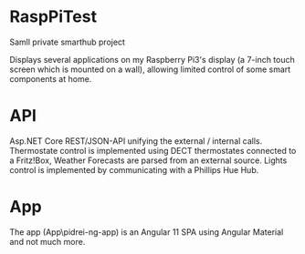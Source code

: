 # RaspPiTest
Samll private smarthub project

Displays several applications on my Raspberry Pi3's display (a 7-inch touch screen which is mounted on a wall), allowing limited control of some smart components at home.

# API
Asp.NET Core REST/JSON-API unifying the external / internal calls. Thermostate control is implemented using DECT thermostates connected to a Fritz!Box, Weather Forecasts are parsed from an external source. Lights control is implemented by communicating with a Phillips Hue Hub.

# App
The app (App\pidrei-ng-app) is an Angular 11 SPA using Angular Material and not much more.
